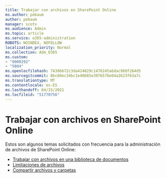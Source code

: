 ```yaml
---
title: Trabajar con archivos en SharePoint Online
ms.author: pebaum
author: pebaum
manager: scotv
ms.audience: Admin
ms.topic: article
ms.service: o365-administration
ROBOTS: NOINDEX, NOFOLLOW
localization_priority: Normal
ms.collection: Adm_O365
ms.custom:
- "9000292"
- "5804"
ms.openlocfilehash: 74306672c3da424829c1476245a6dac960f264d5
ms.sourcegitcommit: 8bc60ec34bc1e40685e3976576e04a2623f63a7c
ms.translationtype: MT
ms.contentlocale: es-ES
ms.lasthandoff: 04/15/2021
ms.locfileid: "51770756"
---
```

# <a name="working-with-files-in-sharepoint-online"></a>Trabajar con archivos en SharePoint Online

Estos son algunos temas solicitados con frecuencia para la administración de archivos de SharePoint Online:

- [Trabajar con archivos en una biblioteca de documentos](https://support.microsoft.com/office/a9d89171-1673-4892-9dd2-1ca52037dea2)
- [Limitaciones de archivos](https://support.office.com/article/invalid-file-names-and-file-types-in-onedrive-and-sharepoint-64883a5d-228e-48f5-b3d2-eb39e07630fa)
- [Compartir archivos y carpetas](https://support.office.com/article/share-sharepoint-files-or-folders-1fe37332-0f9a-4719-970e-d2578da4941c)
